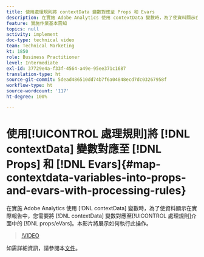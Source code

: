 ```yaml
---
title: 使用處理規則將 contextData 變數對應至 Props 和 Evars
description: 在實施 Adobe Analytics 使用 contextData 變數時，為了使資料顯示在實際報告中，您需要將 contextData 變數對應至處理規則介面中的 props / eVars。本影片將展示如何執行此操作。
feature: 實施作業基本需知
topics: null
activity: implement
doc-type: technical video
team: Technical Marketing
kt: 1850
role: Business Practitioner
level: Intermediate
exl-id: 37729e4a-f33f-4564-a49e-95ee371c1687
translation-type: ht
source-git-commit: 5dead486510dd74b7f6a04848ecd7dc03267958f
workflow-type: ht
source-wordcount: '117'
ht-degree: 100%

---
```


# 使用[!UICONTROL 處理規則]將 [!DNL contextData] 變數對應至 [!DNL Props] 和 [!DNL Evars]{#map-contextdata-variables-into-props-and-evars-with-processing-rules}

在實施 Adobe Analytics 使用 [!DNL contextData] 變數時，為了使資料顯示在實際報告中，您需要將 [!DNL contextData] 變數對應至[!UICONTROL 處理規則]介面中的 [!DNL props/eVars]。本影片將展示如何執行此操作。

>[!VIDEO](https://video.tv.adobe.com/v/26124/?quality=12)

如需詳細資訊，請參閱本[文件](https://marketing.adobe.com/resources/help/zh_TW/reference/processing_rules.html)。
